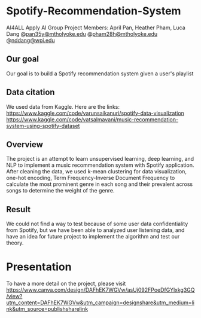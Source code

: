 # Spotify-Recommendation-System
AI4ALL Apply AI Group Project
Members: April Pan, Heather Pham, Luca Dang
@pan35y@mtholyoke.edu
@pham28h@mtholyoke.edu
@nddang@wpi.edu
## Our goal 
Our goal is to build a Spotify recommendation system given a user's playlist
## Data citation 
We used data from Kaggle. 
Here are the links: https://www.kaggle.com/code/varunsaikanuri/spotify-data-visualization
  https://www.kaggle.com/code/vatsalmavani/music-recommendation-system-using-spotify-dataset
## Overview
The project is an attempt to learn unsupervised learning, deep learning, and NLP to implement a music recommendation system with Spotify application. 
After cleaning the data, we used k-mean clustering for data visualization, one-hot encoding, Term Frequency-Inverse Document Frequency to calculate the most prominent genre in each song and their prevalent across songs to determine the weight of the genre.

## Result
We could not find a way to test because of some user data confidentiality from Spotify, but we have been able to analyzed user listening data, and have an idea for future project to implement the algorithm and test our theory. 

# Presentation
To have a more detail on the project, please visit https://www.canva.com/design/DAFhEK7WGVw/asUj092FPoeDfGYlxkg3GQ/view?utm_content=DAFhEK7WGVw&utm_campaign=designshare&utm_medium=link&utm_source=publishsharelink 
